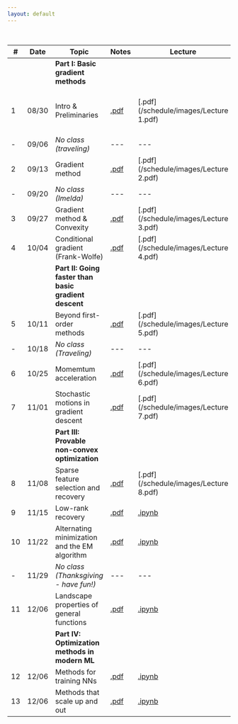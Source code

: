```yaml
---
layout: default
---
```


&nbsp;


| # | Date  | Topic  | Notes | Lecture | Notebook  |
|-|-|-|-|-|-|
| | | **Part I: Basic gradient methods** | | | |
| 1 | 08/30 | Intro & Preliminaries  | [.pdf](/schedule/images/chapter1.pdf) | [.pdf](/schedule/images/Lecture 1.pdf) | [.ipynb](/schedule/images/Chapter 1a.ipynb) [.ipynb](/schedule/images/Chapter 1b.ipynb)
| - | 09/06 | *No class (traveling)* | ---  | ---  | --- |
| 2 | 09/13 | Gradient method | [.pdf](/schedule/images/chapter2.pdf)  | [.pdf](/schedule/images/Lecture 2.pdf) | [.ipynb](/schedule/images/Chapter 2.ipynb) |
| - | 09/20 | *No class (Imelda)* | ---  | --- | --- |
| 3 | 09/27 | Gradient method & Convexity | [.pdf](/schedule/images/chapter3.pdf)  | [.pdf](/schedule/images/Lecture 3.pdf) | [.ipynb](/schedule/images/Chapter 3.ipynb) |
| 4 | 10/04 | Conditional gradient (Frank-Wolfe) | [.pdf](/schedule/images/chapter4.pdf)  | [.pdf](/schedule/images/Lecture 4.pdf) | [.ipynb](/schedule/images/Chapter 4.ipynb) |
| | | **Part II: Going faster than basic gradient descent** | | | |
| 5 | 10/11 | Beyond first-order methods | [.pdf](/schedule/images/chapter5.pdf)  | [.pdf](/schedule/images/Lecture 5.pdf) | [.ipynb](/schedule/images/Chapter 5.ipynb) |
| - | 10/18 | *No class (Traveling)* | ---  | ---  | --- |
| 6 | 10/25 | Momemtum acceleration | [.pdf](/schedule/images/chapter6.pdf)  | [.pdf](/schedule/images/Lecture 6.pdf) | [.ipynb](/schedule/images/Chapter 6.ipynb) |
| 7 | 11/01 | Stochastic motions in gradient descent | [.pdf]()  | [.pdf](/schedule/images/Lecture 7.pdf) | [.ipynb](/schedule/images/Chapter 7.ipynb) |
| | | **Part III: Provable non-convex optimization** | | | |
| 8 | 11/08 | Sparse feature selection and recovery | [.pdf]()  | [.pdf](/schedule/images/Lecture 8.pdf) | [.ipynb](/schedule/images/Chapter 8.ipynb) |
| 9 | 11/15 | Low-rank recovery | [.pdf]()  | [.ipynb]()  | --- |
| 10 | 11/22 | Alternating minimization and the EM algorithm | [.pdf]()  | [.ipynb]()  | --- |
| - | 11/29 | *No class (Thanksgiving - have fun!)* | ---  | ---  | --- |
| 11 | 12/06 | Landscape properties of general functions | [.pdf]()  | [.ipynb]()  | --- |
| | | **Part IV: Optimization methods in modern ML** | | | |
| 12 | 12/06 | Methods for training NNs  | [.pdf]()  | [.ipynb]()  | --- |
| 13 | 12/06 | Methods that scale up and out | [.pdf]()  | [.ipynb]()  | --- |

